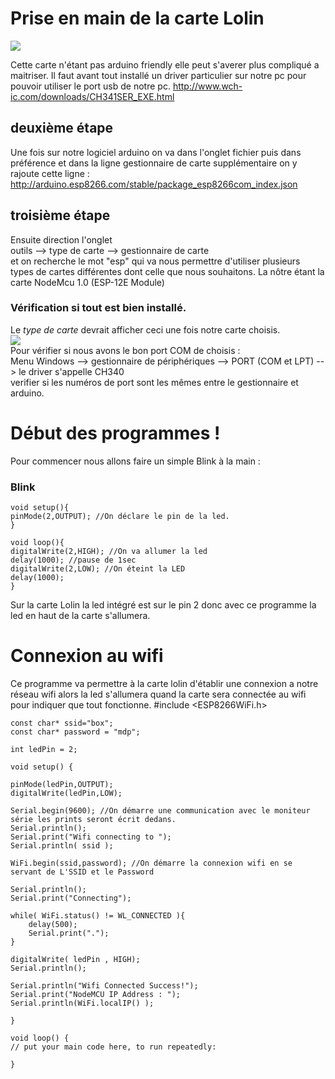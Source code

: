 # Prise en main de la carte Lolin
![](https://i.imgur.com/dkb8YUKm.jpg) <br>

Cette carte n'étant pas arduino friendly elle peut s'averer plus compliqué a maitriser. Il faut avant tout installé un driver particulier sur notre pc pour pouvoir utiliser le port usb de notre pc.
http://www.wch-ic.com/downloads/CH341SER_EXE.html

## deuxième étape
 
Une fois sur notre logiciel arduino on va dans l'onglet fichier puis dans préférence et dans la ligne gestionnaire de carte supplémentaire on y rajoute cette ligne : 
http://arduino.esp8266.com/stable/package_esp8266com_index.json 

## troisième étape 

Ensuite direction l'onglet <br> outils --> type de carte --> gestionnaire de carte <br> et on recherche le mot "esp" qui va nous permettre d'utiliser plusieurs types de cartes différentes dont celle que nous souhaitons.
La nôtre étant la carte NodeMcu 1.0 (ESP-12E Module)

### Vérification si tout est bien installé. 
Le *type de carte* devrait afficher ceci une fois notre carte choisis. <br>
![](https://i.imgur.com/l7Suz4i.jpg) <br>
Pour vérifier si nous avons le bon port COM de choisis : <br>
Menu Windows --> gestionnaire de périphériques --> PORT (COM et LPT) --> le driver s'appelle CH340 <br>
verifier si les numéros de port sont les mêmes entre le gestionnaire et arduino.

# Début des programmes !
Pour commencer nous allons faire un simple Blink à la main : 
### Blink
    void setup(){
    pinMode(2,OUTPUT); //On déclare le pin de la led. 
    }
 
    void loop(){
    digitalWrite(2,HIGH); //On va allumer la led 
    delay(1000); //pause de 1sec
    digitalWrite(2,LOW); //On éteint la LED
    delay(1000);
    }   

Sur la carte Lolin la led intégré est sur le pin 2 donc avec ce programme la led en haut de la carte s'allumera. 
# Connexion au wifi 
Ce programme va permettre à la carte lolin d'établir une connexion a notre réseau wifi alors la led s'allumera quand la carte sera connectée au wifi pour indiquer que tout fonctionne. 
    #include <ESP8266WiFi.h>

    const char* ssid="box";
    const char* password = "mdp";

    int ledPin = 2;

    void setup() {
    
    pinMode(ledPin,OUTPUT);
    digitalWrite(ledPin,LOW);

    Serial.begin(9600); //On démarre une communication avec le moniteur série les prints seront écrit dedans.
    Serial.println();
    Serial.print("Wifi connecting to ");
    Serial.println( ssid );

    WiFi.begin(ssid,password); //On démarre la connexion wifi en se servant de L'SSID et le Password

    Serial.println();
    Serial.print("Connecting");

    while( WiFi.status() != WL_CONNECTED ){
        delay(500);
        Serial.print(".");        
    }

    digitalWrite( ledPin , HIGH);
    Serial.println();

    Serial.println("Wifi Connected Success!");
    Serial.print("NodeMCU IP Address : ");
    Serial.println(WiFi.localIP() );

    }

    void loop() {
    // put your main code here, to run repeatedly:

    }

